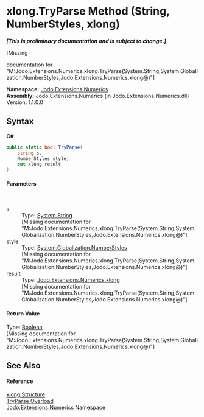 # xlong.TryParse Method (String, NumberStyles, xlong)
 _**\[This is preliminary documentation and is subject to change.\]**_

\[Missing <summary> documentation for "M:Jodo.Extensions.Numerics.xlong.TryParse(System.String,System.Globalization.NumberStyles,Jodo.Extensions.Numerics.xlong@)"\]

**Namespace:**&nbsp;<a href="N_Jodo_Extensions_Numerics">Jodo.Extensions.Numerics</a><br />**Assembly:**&nbsp;Jodo.Extensions.Numerics (in Jodo.Extensions.Numerics.dll) Version: 1.1.0.0

## Syntax

**C#**<br />
``` C#
public static bool TryParse(
	string s,
	NumberStyles style,
	out xlong result
)
```


#### Parameters
&nbsp;<dl><dt>s</dt><dd>Type: <a href="https://docs.microsoft.com/dotnet/api/system.string" target="_blank" rel="noopener noreferrer">System.String</a><br />\[Missing <param name="s"/> documentation for "M:Jodo.Extensions.Numerics.xlong.TryParse(System.String,System.Globalization.NumberStyles,Jodo.Extensions.Numerics.xlong@)"\]</dd><dt>style</dt><dd>Type: <a href="https://docs.microsoft.com/dotnet/api/system.globalization.numberstyles" target="_blank" rel="noopener noreferrer">System.Globalization.NumberStyles</a><br />\[Missing <param name="style"/> documentation for "M:Jodo.Extensions.Numerics.xlong.TryParse(System.String,System.Globalization.NumberStyles,Jodo.Extensions.Numerics.xlong@)"\]</dd><dt>result</dt><dd>Type: <a href="T_Jodo_Extensions_Numerics_xlong">Jodo.Extensions.Numerics.xlong</a><br />\[Missing <param name="result"/> documentation for "M:Jodo.Extensions.Numerics.xlong.TryParse(System.String,System.Globalization.NumberStyles,Jodo.Extensions.Numerics.xlong@)"\]</dd></dl>

#### Return Value
Type: <a href="https://docs.microsoft.com/dotnet/api/system.boolean" target="_blank" rel="noopener noreferrer">Boolean</a><br />\[Missing <returns> documentation for "M:Jodo.Extensions.Numerics.xlong.TryParse(System.String,System.Globalization.NumberStyles,Jodo.Extensions.Numerics.xlong@)"\]

## See Also


#### Reference
<a href="T_Jodo_Extensions_Numerics_xlong">xlong Structure</a><br /><a href="Overload_Jodo_Extensions_Numerics_xlong_TryParse">TryParse Overload</a><br /><a href="N_Jodo_Extensions_Numerics">Jodo.Extensions.Numerics Namespace</a><br />